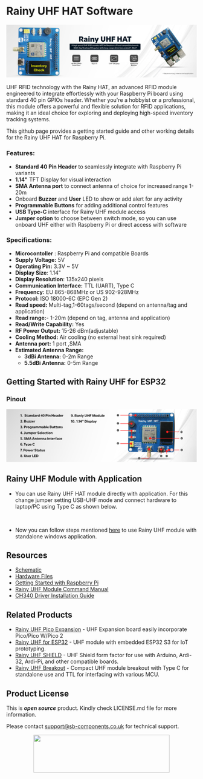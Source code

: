 # Rainy UHF HAT Software

<img src="https://github.com/sbcshop/Rainy_UHF_HAT_Software/blob/main/images/FeatureBanner_RainyUHF_HAT.jpg">

UHF RFID technology with the Rainy HAT, an advanced RFID module engineered to integrate effortlessly with your Raspberry Pi board using standard 40 pin GPIOs header. Whether you're a hobbyist or a professional, this module offers a powerful and flexible solution for RFID applications, making it an ideal choice for exploring and deploying high-speed inventory tracking systems.

This github page provides a getting started guide and other working details for the Rainy UHF HAT for Raspberry Pi. 

### Features:
- **Standard 40 Pin Header** to seamlessly integrate with Raspberry Pi variants
- **1.14"** TFT Display for visual interaction
- **SMA Antenna port** to connect antenna of choice for increased range 1-20m
- Onboard **Buzzer** and **User** LED to show or add alert for any activity
- **Programmable Buttons** for adding additional control features
- **USB Type-C** interface for Rainy UHF module access
- **Jumper option** to choose between switch mode, so you can use onboard UHF either with Raspberry Pi or direct access with software
 
### Specifications:
- **Microcontoller**  : Raspberry Pi and compatible Boards
- **Supply Voltage:** 5V
- **Operating Pin:** 3.3V ~ 5V
- **Display Size**: 1.14"
- **Display Resolution**: 135x240 pixels
- **Communication Interface:** TTL (UART), Type C
- **Frequency:** EU 865-868MHz or US 902-928MHz
- **Protocol:** ISO 18000-6C (EPC Gen 2)
- **Read speed:** Multi-tag,1-60tags/second (depend on antenna/tag and application)
- **Read range:**- 1-20m (depend on tag, antenna and application)
- **Read/Write Capability:** Yes
- **RF Power Output:** 15-26 dBm(adjustable)
- **Cooling Method:** Air cooling (no external heat sink required)
- **Antenna port:** 1 port ,SMA
- **Estimated Antenna Range:** 
     - **3dBi Antenna:** 0-2m Range
     - **5.5dBi Antenna:** 0-5m Range
       
## Getting Started with Rainy UHF for ESP32
### Pinout 
<img src="https://github.com/sbcshop/Rainy_UHF_HAT_Software/blob/main/images/Rainy_UHF_HAT_Pinouts.jpg" width="" height=""> 

<!--
### Interfacing Details


### 1. Configure and Setup Development Environment
-->

## Rainy UHF Module with Application
  * You can use Rainy UHF HAT module directly with application. For this change jumper setting USB-UHF mode and connect hardware to laptop/PC using Type C as shown below.
    
    <img src="" width="" height="">
  
  * Now you can follow steps mentioned [here](https://github.com/sbcshop/Rainy_UHF_Breakout_Software#rainy-uhf-breakout-standalone) to use Rainy UHF module with standalone windows application.

## Resources
  * [Schematic](https://github.com/sbcshop/Rainy_UHF_HAT_Hardware/blob/main/Design%20Data/Rainy%20UHF%20HAT%20SCH.%20PDF.pdf)
  * [Hardware Files](https://github.com/sbcshop/Rainy_UHF_HAT_Hardware)
  * [Getting Started with Raspberry Pi](https://www.raspberrypi.com/documentation/computers/getting-started.html)
  * [Rainy UHF Module Command Manual](https://github.com/sbcshop/Rainy_UHF_Breakout_Software/blob/main/Document/Rainy%20UHF%20Module%20Command%20Manual.pdf)
  * [CH340 Driver Installation Guide](https://github.com/sbcshop/NFC_Module/blob/main/documents/CH340%20Driver%20installation%20steps.pdf)


## Related Products
  * [Rainy UHF Pico Expansion](https://shop.sb-components.co.uk/products/rainypi-uhf-based-on-pico-complete-kit) -  UHF Expansion board easily incorporate Pico/Pico W/Pico 2
  * [Rainy UHF for ESP32](https://shop.sb-components.co.uk/products/rainyfi-uhf-for-esp32-complete-board-kit) - UHF module with embedded ESP32 S3 for IoT prototyping.
  * [Rainy UHF SHIELD](https://shop.sb-components.co.uk/products/rainy-shield-for-arduino-board-complete-kit) - UHF Shield form factor for use with Arduino, Ardi-32, Ardi-Pi, and other compatible boards.
  * [Rainy UHF Breakout](https://shop.sb-components.co.uk/products/rainy-uhf-breakout-complete-kit) - Compact UHF module breakout with Type C for standalone use and TTL for interfacing with various MCU.

## Product License

This is ***open source*** product. Kindly check LICENSE.md file for more information.

Please contact support@sb-components.co.uk for technical support.
<p align="center">
  <img width="360" height="100" src="https://cdn.shopify.com/s/files/1/1217/2104/files/Logo_sb_component_3.png?v=1666086771&width=300">
</p>
